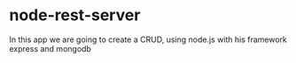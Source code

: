 # node-rest-server
In this app we are going to create a CRUD, using node.js with his framework express and mongodb
